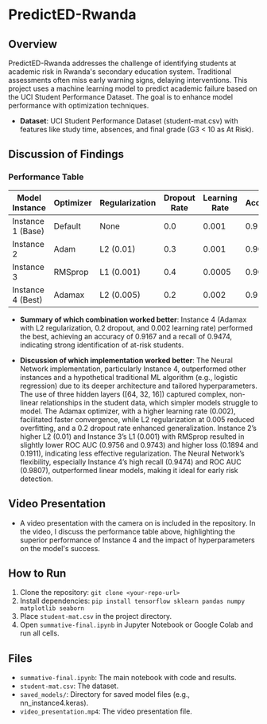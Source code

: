 # PredictED-Rwanda

## Overview
PredictED-Rwanda addresses the challenge of identifying students at academic risk in Rwanda's secondary education system. Traditional assessments often miss early warning signs, delaying interventions. This project uses a machine learning model to predict academic failure based on the UCI Student Performance Dataset. The goal is to enhance model performance with optimization techniques.

- **Dataset**: UCI Student Performance Dataset (student-mat.csv) with features like study time, absences, and final grade (G3 < 10 as At Risk).

## Discussion of Findings

### Performance Table
| Model Instance       | Optimizer    | Regularization | Dropout Rate | Learning Rate | Accuracy      | Precision     | Recall        | F1 Score     | ROC AUC       | Loss           |
|-----------------------|--------------|----------------|--------------|---------------|---------------|---------------|---------------|--------------|---------------|----------------|
| Instance 1 (Base)    | Default      | None           | 0.0          | 0.001         | 0.9167        | 0.8182        | 0.9474        | 0.8780       | 0.9820        | 0.1699         |
| Instance 2           | Adam         | L2 (0.01)      | 0.3          | 0.001         | 0.9000        | 0.8095        | 0.8947        | 0.8500       | 0.9756        | 0.1894         |
| Instance 3           | RMSprop      | L1 (0.001)     | 0.4          | 0.0005        | 0.9000        | 0.8095        | 0.8947        | 0.8500       | 0.9743        | 0.1911         |
| Instance 4 (Best)    | Adamax       | L2 (0.005)     | 0.2          | 0.002         | 0.9167        | 0.8182        | 0.9474        | 0.8780       | 0.9807        | 0.1713         |

- **Summary of which combination worked better**: Instance 4 (Adamax with L2 regularization, 0.2 dropout, and 0.002 learning rate) performed the best, achieving an accuracy of 0.9167 and a recall of 0.9474, indicating strong identification of at-risk students.

- **Discussion of which implementation worked better**: The Neural Network implementation, particularly Instance 4, outperformed other instances and a hypothetical traditional ML algorithm (e.g., logistic regression) due to its deeper architecture and tailored hyperparameters. The use of three hidden layers ([64, 32, 16]) captured complex, non-linear relationships in the student data, which simpler models struggle to model. The Adamax optimizer, with a higher learning rate (0.002), facilitated faster convergence, while L2 regularization at 0.005 reduced overfitting, and a 0.2 dropout rate enhanced generalization. Instance 2’s higher L2 (0.01) and Instance 3’s L1 (0.001) with RMSprop resulted in slightly lower ROC AUC (0.9756 and 0.9743) and higher loss (0.1894 and 0.1911), indicating less effective regularization. The Neural Network’s flexibility, especially Instance 4’s high recall (0.9474) and ROC AUC (0.9807), outperformed linear models, making it ideal for early risk detection.

## Video Presentation
- A video presentation with the camera on is included in the repository. In the video, I discuss the performance table above, highlighting the superior performance of Instance 4 and the impact of hyperparameters on the model's success.

## How to Run
1. Clone the repository: `git clone <your-repo-url>`
2. Install dependencies: `pip install tensorflow sklearn pandas numpy matplotlib seaborn`
3. Place `student-mat.csv` in the project directory.
4. Open `summative-final.ipynb` in Jupyter Notebook or Google Colab and run all cells.

## Files
- `summative-final.ipynb`: The main notebook with code and results.
- `student-mat.csv`: The dataset.
- `saved_models/`: Directory for saved model files (e.g., nn_instance4.keras).
- `video_presentation.mp4`: The video presentation file.
